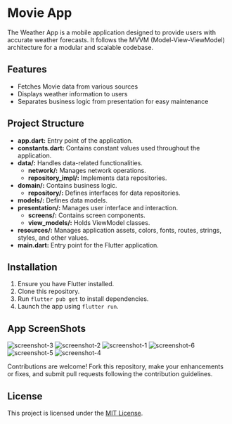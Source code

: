 # Movie App

The Weather App is a mobile application designed to provide users with accurate weather forecasts. It follows the MVVM (Model-View-ViewModel) architecture for a modular and scalable codebase.

## Features

- Fetches Movie data from various sources
- Displays weather information to users
- Separates business logic from presentation for easy maintenance

## Project Structure

- **app.dart:** Entry point of the application.
- **constants.dart:** Contains constant values used throughout the application.
- **data/:** Handles data-related functionalities.
  - **network/:** Manages network operations.
  - **repository_impl/:** Implements data repositories.
- **domain/:** Contains business logic.
  - **repository/:** Defines interfaces for data repositories.
- **models/:** Defines data models.
- **presentation/:** Manages user interface and interaction.
  - **screens/:** Contains screen components.
  - **view_models/:** Holds ViewModel classes.
- **resources/:** Manages application assets, colors, fonts, routes, strings, styles, and other values.
- **main.dart:** Entry point for the Flutter application.

## Installation

1. Ensure you have Flutter installed.
2. Clone this repository.
3. Run `flutter pub get` to install dependencies.
4. Launch the app using `flutter run`.

## App ScreenShots
![screenshot-3](https://github.com/hersheyckey/movie_db/assets/123447308/0267f351-4455-4a47-a289-3474e6c5ad9e)
![screenshot-2](https://github.com/hersheyckey/movie_db/assets/123447308/cb8fdae7-3144-4485-94ab-f144781c529c)
![screenshot-1](https://github.com/hersheyckey/movie_db/assets/123447308/ee1fd1b7-ed06-4c04-ab78-b8634d04de09)
![screenshot-6](https://github.com/hersheyckey/movie_db/assets/123447308/cbb35820-fec2-42f1-a6c0-7922549dc663)
![screenshot-5](https://github.com/hersheyckey/movie_db/assets/123447308/72f02ba9-4c31-4c3b-be83-ce2b5c9eae5d)
![screenshot-4](https://github.com/hersheyckey/movie_db/assets/123447308/5e9cfc73-68e1-4e4a-b6ef-36cac1585f24)

Contributions are welcome! Fork this repository, make your enhancements or fixes, and submit pull requests following the contribution guidelines.

## License

This project is licensed under the [MIT License](LICENSE).
